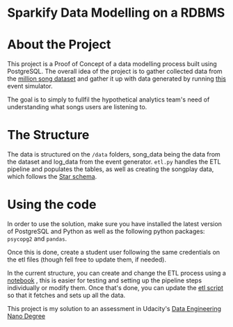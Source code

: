 # Sparkify Data Modelling on a RDBMS

# About the Project

This project is a Proof of Concept of a data modelling process built using PostgreSQL. The overall idea of the project is to gather collected data from the [million song dataset](http://millionsongdataset.com/) and gather it up with data generated by running [this](https://github.com/Interana/eventsim) event simulator. 

The goal is to simply to fullfil the hypothetical analytics team's need of understanding what songs users are listening to. 

# The Structure 

The data is structured on the `/data` folders, song_data being the data from the dataset and log_data from the event generator. `etl.py` handles the ETL pipeline and populates the tables, as well as creating the songplay data, which follows the [Star schema](https://www.javatpoint.com/data-warehouse-what-is-star-schema). 

# Using the code

In order to use the solution, make sure you have installed the latest version of PostgreSQL and Python as well as the following python packages: `psycopg2` and `pandas`.

Once this is done, create a student user following the same credentials on the etl files (though fell free to update them, if needed).

In the current structure, you can create and change the ETL process using a [notebook](etl.ipynb) , this is easier for testing and setting up the pipeline steps individually or modify them. Once that's done, you can update the [etl script](etl.py) so that it fetches and sets up all the data.


This project is my solution to an assessment in Udacity's [Data Engineering Nano Degree](https://www.udacity.com/course/data-engineer-nanodegree--nd027)
